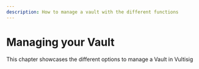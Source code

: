 ```yaml
---
description: How to manage a vault with the different functions
---
```


# Managing your Vault

This chapter showcases the different options to manage a Vault in Vultisig

<figure><img src="../../.gitbook/assets/ManageVault.png" alt=""><figcaption></figcaption></figure>
